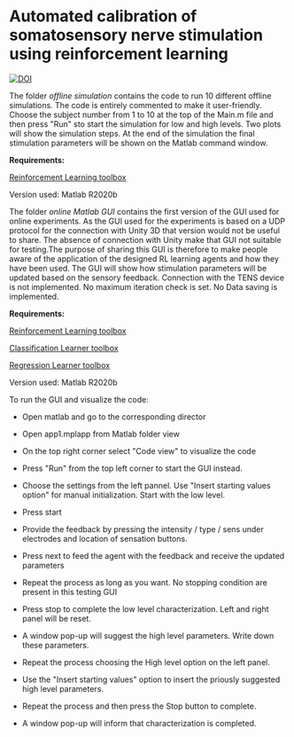 # Automated calibration of somatosensory nerve stimulation using reinforcement learning

[![DOI](https://zenodo.org/badge/521703792.svg)](https://zenodo.org/badge/latestdoi/521703792)

The folder *offline simulation* contains the code to run 10 different offline simulations. The code
is entirely commented to make it user-friendly. Choose the subject number from 1 to 10 at the top
of the Main.m file and then press "Run" sto start the simulation for low and high levels. Two plots 
will show the simulation steps. At the end of the simulation the final stimulation parameters will be
shown on the Matlab command window.

**Requirements:** 

[Reinforcement Learning toolbox](https://ch.mathworks.com/products/reinforcement-learning.html)

Version used: Matlab R2020b


The folder *online Matlab GUI* contains the first version of the GUI used for online experiments.
As the GUI used for the experiments is based on a UDP protocol for the connection with Unity 3D 
that version would not be useful to share. The absence of connection with Unity make that GUI not 
suitable for testing.The purpose of sharing this GUI is therefore to make people aware of the 
application of the designed RL learning agents and how they have been used. The GUI will show how 
stimulation parameters will be updated based on the sensory feedback. Connection with the TENS device
is not implemented. No maximum iteration check is set. No Data saving is implemented. 

**Requirements:** 

[Reinforcement Learning toolbox](https://ch.mathworks.com/products/reinforcement-learning.html) 

[Classification Learner toolbox](https://ch.mathworks.com/help/stats/classificationlearner-app.html)

[Regression Learner toolbox](https://ch.mathworks.com/help/stats/regression-learner-app.html)

Version used: Matlab R2020b

To run the GUI and visualize the code:

- Open matlab and go to the corresponding director
- Open app1.mplapp from Matlab folder view
- On the top right corner select "Code view" to visualize the code
- Press "Run" from the top left corner to start the GUI instead.
- Choose the settings from the left pannel. Use "Insert starting values option" for manual 
  initialization. Start with the low level.

- Press start
- Provide the feedback by pressing the intensity / type / sens under electrodes and location of 
  sensation buttons. 
- Press next to feed the agent with the feedback and receive the updated parameters 
- Repeat the process as long as you want. No stopping condition are present in this testing GUI
- Press stop to complete the low level characterization. Left and right panel will be reset.
- A window pop-up will suggest the high level parameters. Write down these parameters.
- Repeat the process choosing the High level option on the left panel.
- Use the "Insert starting values" option to insert the priously suggested high level parameters.
- Repeat the process and then press the Stop button to complete.
- A window pop-up will inform that characterization is completed.

